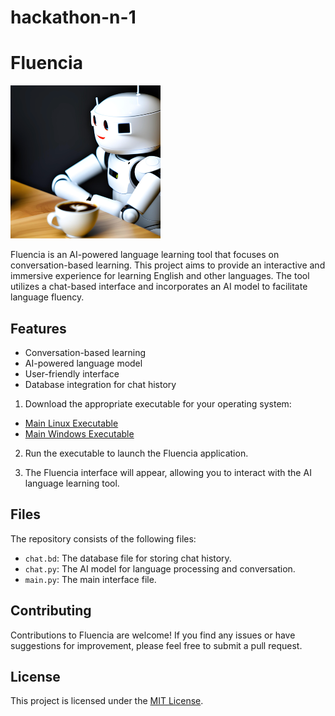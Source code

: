 # hackathon-n-1
# Fluencia

![Fluencia Logo](logo.png)

Fluencia is an AI-powered language learning tool that focuses on conversation-based learning. This project aims to provide an interactive and immersive experience for learning English and other languages. The tool utilizes a chat-based interface and incorporates an AI model to facilitate language fluency.

## Features

- Conversation-based learning
- AI-powered language model
- User-friendly interface
- Database integration for chat history

1. Download the appropriate executable for your operating system:

- [Main Linux Executable](https://github.com/Bugz-gg/hackathon-n-1/releases/download/v1/main_linux_executable)
- [Main Windows Executable](link_to_windows_executable)

2. Run the executable to launch the Fluencia application.

3. The Fluencia interface will appear, allowing you to interact with the AI language learning tool.

## Files

The repository consists of the following files:

- `chat.bd`: The database file for storing chat history.
- `chat.py`: The AI model for language processing and conversation.
- `main.py`: The main interface file.

## Contributing

Contributions to Fluencia are welcome! If you find any issues or have suggestions for improvement, please feel free to submit a pull request.

## License

This project is licensed under the [MIT License](LICENSE).


